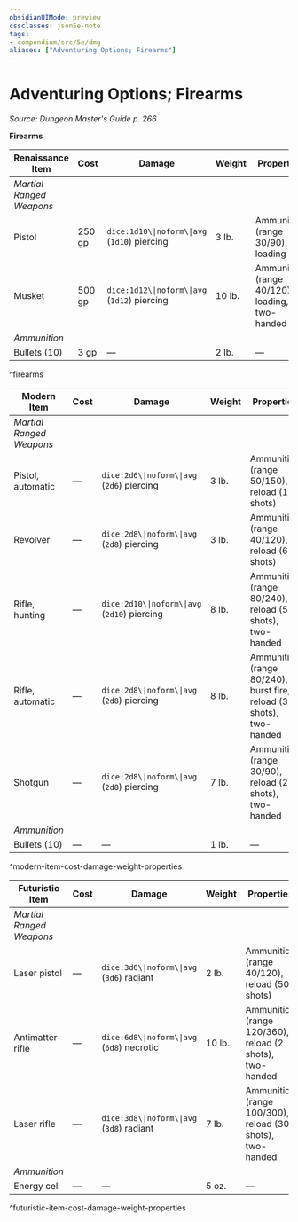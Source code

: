 ```yaml
---
obsidianUIMode: preview
cssclasses: json5e-note
tags:
- compendium/src/5e/dmg
aliases: ["Adventuring Options; Firearms"]
---
```

# Adventuring Options; Firearms
*Source: Dungeon Master's Guide p. 266* 

**Firearms**

| Renaissance Item | Cost | Damage | Weight | Properties |
|------------------|------|--------|--------|------------|
| *Martial Ranged Weapons* |  |  |  |  |
| Pistol | 250 gp | `dice:1d10\\|noform\\|avg` (`1d10`) piercing | 3 lb. | Ammunition (range 30/90), loading |
| Musket | 500 gp | `dice:1d12\\|noform\\|avg` (`1d12`) piercing | 10 lb. | Ammunition (range 40/120), loading, two-handed |
| *Ammunition* |  |  |  |  |
| Bullets (10) | 3 gp | — | 2 lb. | — |
^firearms

| Modern Item | Cost | Damage | Weight | Properties |
|-------------|------|--------|--------|------------|
| *Martial Ranged Weapons* |  |  |  |  |
| Pistol, automatic | — | `dice:2d6\\|noform\\|avg` (`2d6`) piercing | 3 lb. | Ammunition (range 50/150), reload (15 shots) |
| Revolver | — | `dice:2d8\\|noform\\|avg` (`2d8`) piercing | 3 lb. | Ammunition (range 40/120), reload (6 shots) |
| Rifle, hunting | — | `dice:2d10\\|noform\\|avg` (`2d10`) piercing | 8 lb. | Ammunition (range 80/240), reload (5 shots), two-handed |
| Rifle, automatic | — | `dice:2d8\\|noform\\|avg` (`2d8`) piercing | 8 lb. | Ammunition (range 80/240), burst fire, reload (30 shots), two-handed |
| Shotgun | — | `dice:2d8\\|noform\\|avg` (`2d8`) piercing | 7 lb. | Ammunition (range 30/90), reload (2 shots), two-handed |
| *Ammunition* |  |  |  |  |
| Bullets (10) | — | — | 1 lb. | — |
^modern-item-cost-damage-weight-properties

| Futuristic Item | Cost | Damage | Weight | Properties |
|-----------------|------|--------|--------|------------|
| *Martial Ranged Weapons* |  |  |  |  |
| Laser pistol | — | `dice:3d6\\|noform\\|avg` (`3d6`) radiant | 2 lb. | Ammunition (range 40/120), reload (50 shots) |
| Antimatter rifle | — | `dice:6d8\\|noform\\|avg` (`6d8`) necrotic | 10 lb. | Ammunition (range 120/360), reload (2 shots), two-handed |
| Laser rifle | — | `dice:3d8\\|noform\\|avg` (`3d8`) radiant | 7 lb. | Ammunition (range 100/300), reload (30 shots), two-handed |
| *Ammunition* |  |  |  |  |
| Energy cell | — | — | 5 oz. | — |
^futuristic-item-cost-damage-weight-properties